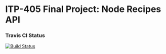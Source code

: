# ITP-405 Final Project: Node Recipes API

### Travis CI Status
[![Build Status](https://travis-ci.org/angella-qian/sequelize.svg?branch=master)](https://travis-ci.org/angella-qian/sequelize)
